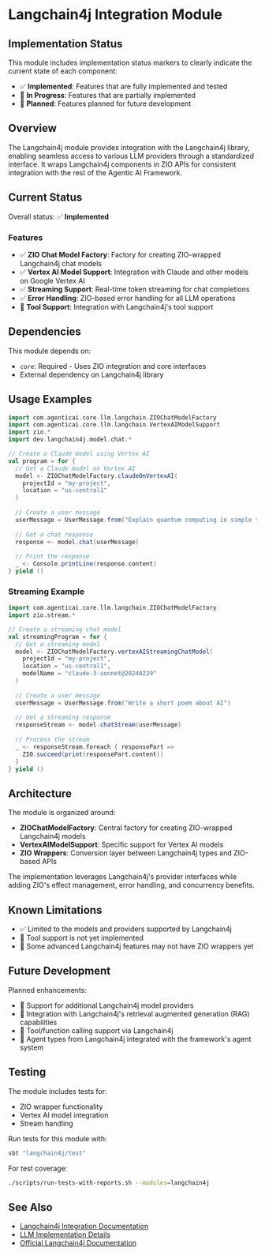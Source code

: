 # Langchain4j Integration Module

## Implementation Status

This module includes implementation status markers to clearly indicate the current state of each component:

- ✅ **Implemented**: Features that are fully implemented and tested
- 🚧 **In Progress**: Features that are partially implemented
- 🔮 **Planned**: Features planned for future development

## Overview

The Langchain4j module provides integration with the Langchain4j library, enabling seamless access to various LLM providers through a standardized interface. It wraps Langchain4j components in ZIO APIs for consistent integration with the rest of the Agentic AI Framework.

## Current Status

Overall status: ✅ **Implemented**

### Features

- ✅ **ZIO Chat Model Factory**: Factory for creating ZIO-wrapped Langchain4j chat models
- ✅ **Vertex AI Model Support**: Integration with Claude and other models on Google Vertex AI
- ✅ **Streaming Support**: Real-time token streaming for chat completions
- ✅ **Error Handling**: ZIO-based error handling for all LLM operations
- 🔮 **Tool Support**: Integration with Langchain4j's tool support

## Dependencies

This module depends on:

- `core`: Required - Uses ZIO integration and core interfaces
- External dependency on Langchain4j library

## Usage Examples

```scala
import com.agenticai.core.llm.langchain.ZIOChatModelFactory
import com.agenticai.core.llm.langchain.VertexAIModelSupport
import zio.*
import dev.langchain4j.model.chat.*

// Create a Claude model using Vertex AI
val program = for {
  // Get a Claude model on Vertex AI
  model <- ZIOChatModelFactory.claudeOnVertexAI(
    projectId = "my-project",
    location = "us-central1"
  )
  
  // Create a user message
  userMessage = UserMessage.from("Explain quantum computing in simple terms")
  
  // Get a chat response
  response <- model.chat(userMessage)
  
  // Print the response
  _ <- Console.printLine(response.content)
} yield ()
```

### Streaming Example

```scala
import com.agenticai.core.llm.langchain.ZIOChatModelFactory
import zio.stream.*

// Create a streaming chat model
val streamingProgram = for {
  // Get a streaming model
  model <- ZIOChatModelFactory.vertexAIStreamingChatModel(
    projectId = "my-project",
    location = "us-central1",
    modelName = "claude-3-sonnet@20240229"
  )
  
  // Create a user message
  userMessage = UserMessage.from("Write a short poem about AI")
  
  // Get a streaming response
  responseStream <- model.chatStream(userMessage)
  
  // Process the stream
  _ <- responseStream.foreach { responsePart =>
    ZIO.succeed(print(responsePart.content))
  }
} yield ()
```

## Architecture

The module is organized around:

- **ZIOChatModelFactory**: Central factory for creating ZIO-wrapped Langchain4j models
- **VertexAIModelSupport**: Specific support for Vertex AI models
- **ZIO Wrappers**: Conversion layer between Langchain4j types and ZIO-based APIs

The implementation leverages Langchain4j's provider interfaces while adding ZIO's effect management, error handling, and concurrency benefits.

## Known Limitations

- ✅ Limited to the models and providers supported by Langchain4j
- 🚧 Tool support is not yet implemented
- 🚧 Some advanced Langchain4j features may not have ZIO wrappers yet

## Future Development

Planned enhancements:

- 🔮 Support for additional Langchain4j model providers
- 🔮 Integration with Langchain4j's retrieval augmented generation (RAG) capabilities
- 🔮 Tool/function calling support via Langchain4j
- 🔮 Agent types from Langchain4j integrated with the framework's agent system

## Testing

The module includes tests for:

- ZIO wrapper functionality
- Vertex AI model integration
- Stream handling

Run tests for this module with:
```bash
sbt "langchain4j/test"
```

For test coverage:
```bash
./scripts/run-tests-with-reports.sh --modules=langchain4j
```

## See Also

- [Langchain4j Integration Documentation](../../docs/implementation/Langchain4jIntegration.md)
- [LLM Implementation Details](../../docs/implementation/LLMImplementationDetails.md)
- [Official Langchain4j Documentation](https://docs.langchain4j.dev/)
